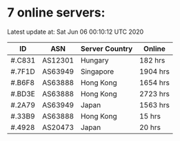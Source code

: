 # 7 online servers:

Latest update at: Sat Jun 06 00:10:12 UTC 2020

| ID | ASN | Server Country | Online |
| -- | --- | -------------- | ------ |
| #.C831 | AS12301 | Hungary | 182 hrs |
| #.7F1D | AS63949 | Singapore | 1904 hrs |
| #.B6F8 | AS63888 | Hong Kong | 1654 hrs |
| #.BD3E | AS63888 | Hong Kong | 2723 hrs |
| #.2A79 | AS63949 | Japan | 1563 hrs |
| #.33B9 | AS63888 | Hong Kong | 15 hrs |
| #.4928 | AS20473 | Japan | 20 hrs |

